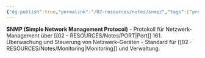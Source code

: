 ```yaml
---
{"dg-publish":true,"permalink":"/02-resources/notes/snmp/","tags":["protokoll/management","informatik/netzwerk/überwachung"],"noteIcon":"","updated":"2025-09-10T16:35:34.000+02:00"}
---
```



**SNMP (Simple Network Management Protocol)** - Protokoll für Netzwerk-Management über [[02 - RESOURCES/Notes/PORT\|Port]] 161.
Überwachung und Steuerung von Netzwerk-Geräten - Standard für [[02 - RESOURCES/Notes/Monitoring\|Monitoring]] und Verwaltung.